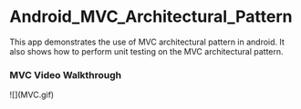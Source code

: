 # Android_MVC_Architectural_Pattern
This app demonstrates the use of MVC architectural pattern in android. It also shows how to perform unit testing on the MVC architectural pattern.
<h3>MVC Video Walkthrough</h3>
![](MVC.gif)